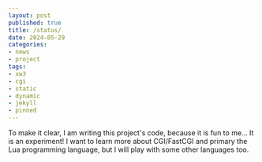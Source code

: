 ```yaml
---
layout: post
published: true
title: /status/
date: 2024-05-29
categories:
- news
- project
tags:
- xw3
- cgi
- static
- dynamic
- jekyll
- pinned
---
```


To make it clear, I am writing this project's code, because it is fun to me... It is an experiment! I want to learn more about CGI/FastCGI and primary the Lua programming language, but I will play with some other languages too.

